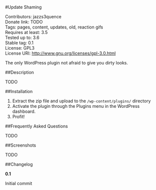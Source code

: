 #Update Shaming

Contributors: jazzs3quence  
Donate link: TODO  
Tags: pages, content, updates, old, reaction gifs  
Requires at least: 3.5  
Tested up to: 3.6  
Stable tag: 0.1  
License: GPL3  
License URI: http://www.gnu.org/licenses/gpl-3.0.html

The only WordPress plugin not afraid to give you dirty looks.

##Description

TODO

##Installation

1. Extract the zip file and upload to the `/wp-content/plugins/` directory
2. Activate the plugin through the Plugins menu in the WordPress dashboard.
3. Profit!

##Frequently Asked Questions

TODO

##Screenshots

TODO

##Changelog

**0.1**

Initial commit